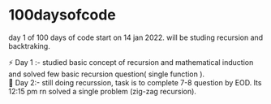 # 100daysofcode
day 1 of 100 days of code start on 14 jan 2022. will be studing recursion and backtraking.  


⚡ Day 1 :- studied basic concept of recursion and mathematical induction and solved few basic recursion question( single function ).       
💬 Day 2:- still doing recurssion, task is to complete 7-8 question by EOD. Its 12:15 pm rn solved a single problem (zig-zag recursion). 
